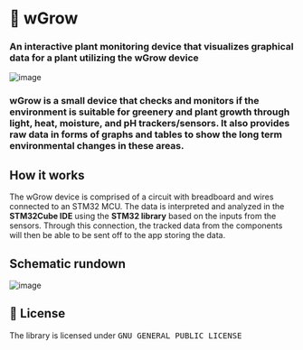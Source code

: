 #  🌿 wGrow
### An interactive plant monitoring device that visualizes graphical data for a plant utilizing the wGrow device

<p align="center">
  
![image](https://user-images.githubusercontent.com/56651128/212202379-d5ec1281-7d4e-4622-bd0b-9eabdc2eb280.png)
</p>

### wGrow is a small device that checks and monitors if the environment is suitable for greenery and plant growth through light, heat, moisture, and pH trackers/sensors. It also provides raw data in forms of graphs and tables to show the long term environmental changes in these areas. 

## How it works

The wGrow device is comprised of a circuit with breadboard and wires connected to an STM32 MCU. The data is interpreted and analyzed in the **STM32Cube IDE** using the **STM32 library** based on the inputs from the sensors. Through this connection, the tracked data from the components will then be able to be sent off to the app storing the data. 

## Schematic rundown


![image](https://user-images.githubusercontent.com/56651128/212202739-faa38f4b-5204-45ca-b54b-09f408b1a0d3.png)

  
## :scroll: License
The library is licensed under <kbd>GNU GENERAL PUBLIC LICENSE</kbd>
